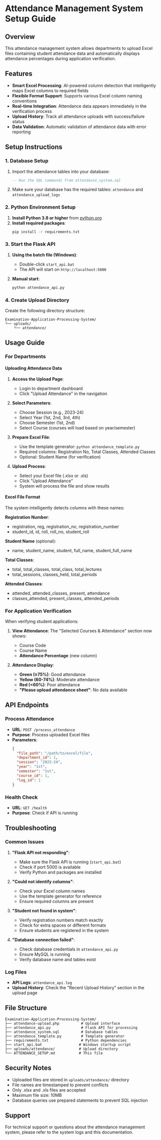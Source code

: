 # Attendance Management System Setup Guide

## Overview
This attendance management system allows departments to upload Excel files containing student attendance data and automatically displays attendance percentages during application verification.

## Features
- **Smart Excel Processing**: AI-powered column detection that intelligently maps Excel columns to required fields
- **Flexible Format Support**: Supports various Excel column naming conventions
- **Real-time Integration**: Attendance data appears immediately in the verification process
- **Upload History**: Track all attendance uploads with success/failure status
- **Data Validation**: Automatic validation of attendance data with error reporting

## Setup Instructions

### 1. Database Setup
1. Import the attendance tables into your database:
   ```sql
   -- Run the SQL commands from attendance_system.sql
   ```
2. Make sure your database has the required tables: `attendance` and `attendance_upload_logs`

### 2. Python Environment Setup
1. **Install Python 3.8 or higher** from [python.org](https://python.org)
2. **Install required packages**:
   ```bash
   pip install -r requirements.txt
   ```

### 3. Start the Flask API
1. **Using the batch file (Windows)**:
   - Double-click `start_api.bat`
   - The API will start on `http://localhost:5000`

2. **Manual start**:
   ```bash
   python attendance_api.py
   ```

### 4. Create Upload Directory
Create the following directory structure:
```
Examination-Application-Processing-System/
└── uploads/
    └── attendance/
```

## Usage Guide

### For Departments

#### Uploading Attendance Data
1. **Access the Upload Page**:
   - Login to department dashboard
   - Click "Upload Attendance" in the navigation

2. **Select Parameters**:
   - Choose Session (e.g., 2023-24)
   - Select Year (1st, 2nd, 3rd, 4th)
   - Choose Semester (1st, 2nd)
   - Select Course (courses will load based on year/semester)

3. **Prepare Excel File**:
   - Use the template generator: `python attendance_template.py`
   - Required columns: Registration No, Total Classes, Attended Classes
   - Optional: Student Name (for verification)

4. **Upload Process**:
   - Select your Excel file (.xlsx or .xls)
   - Click "Upload Attendance"
   - System will process the file and show results

#### Excel File Format
The system intelligently detects columns with these names:

**Registration Number**:
- registration, reg, registration_no, registration_number
- student_id, id, roll, roll_no, student_roll

**Student Name** (optional):
- name, student_name, student, full_name, student_full_name

**Total Classes**:
- total, total_classes, total_class, total_lectures
- total_sessions, classes_held, total_periods

**Attended Classes**:
- attended, attended_classes, present, attendance
- classes_attended, present_classes, attended_periods

### For Application Verification

When verifying student applications:
1. **View Attendance**: The "Selected Courses & Attendance" section now shows:
   - Course Code
   - Course Name
   - **Attendance Percentage** (new column)

2. **Attendance Display**:
   - **Green (≥75%)**: Good attendance
   - **Yellow (60-74%)**: Moderate attendance
   - **Red (<60%)**: Poor attendance
   - **"Please upload attendance sheet"**: No data available

## API Endpoints

### Process Attendance
- **URL**: `POST /process_attendance`
- **Purpose**: Process uploaded Excel files
- **Parameters**:
  ```json
  {
    "file_path": "/path/to/excel/file",
    "department_id": 1,
    "session": "2023-24",
    "year": "1st",
    "semester": "1st",
    "course_id": 1,
    "log_id": 1
  }
  ```

### Health Check
- **URL**: `GET /health`
- **Purpose**: Check if API is running

## Troubleshooting

### Common Issues

1. **"Flask API not responding"**:
   - Make sure the Flask API is running (`start_api.bat`)
   - Check if port 5000 is available
   - Verify Python and packages are installed

2. **"Could not identify columns"**:
   - Check your Excel column names
   - Use the template generator for reference
   - Ensure required columns are present

3. **"Student not found in system"**:
   - Verify registration numbers match exactly
   - Check for extra spaces or different formats
   - Ensure students are registered in the system

4. **"Database connection failed"**:
   - Check database credentials in `attendance_api.py`
   - Ensure MySQL is running
   - Verify database name and tables exist

### Log Files
- **API Logs**: `attendance_api.log`
- **Upload History**: Check the "Recent Upload History" section in the upload page

## File Structure
```
Examination-Application-Processing-System/
├── attendance-upload.php          # Upload interface
├── attendance_api.py              # Flask API for processing
├── attendance_system.sql          # Database tables
├── attendance_template.py         # Template generator
├── requirements.txt               # Python dependencies
├── start_api.bat                 # Windows startup script
├── uploads/attendance/           # Upload directory
└── ATTENDANCE_SETUP.md           # This file
```

## Security Notes
- Uploaded files are stored in `uploads/attendance/` directory
- File names are timestamped to prevent conflicts
- Only .xlsx and .xls files are accepted
- Maximum file size: 10MB
- Database queries use prepared statements to prevent SQL injection

## Support
For technical support or questions about the attendance management system, please refer to the system logs and this documentation.
